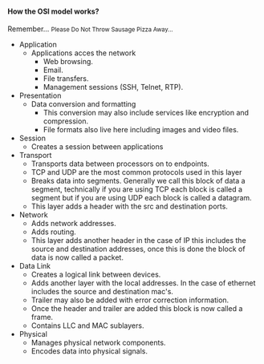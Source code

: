 #### How the OSI model works?

Remember... <small>Please Do Not Throw Sausage Pizza Away...</small>

* Application
  * Applications acces the network
    * Web browsing.
    * Email.
    * File transfers.
    * Management sessions (SSH, Telnet, RTP).
* Presentation
  * Data conversion and formatting
    * This conversion may also include services like encryption and compression.
    * File formats also live here including images and video files.
* Session
  * Creates a session between applications
* Transport
  * Transports data between processors on to endpoints.
  * TCP and UDP are the most common protocols used in this layer
  * Breaks data into segments. Generally we call this block of data a segment, technically if you are using TCP each block is called a segment but if you are using UDP each block is called a datagram.
  * This layer adds a header with the src and destination ports.
* Network
  * Adds network addresses.
  * Adds routing.
  * This layer adds another header in the case of IP this includes the source and destination addresses, once this is done the block of data is now called a packet.
* Data Link
  * Creates a logical link between devices.
  * Adds another layer with the local addresses. In the case of ethernet includes the source and destination mac's.
  * Trailer may also be added with error correction information.
  * Once the header and trailer are added this block is now called a frame.
  * Contains LLC and MAC sublayers.
* Physical
  * Manages physical network components.
  * Encodes data into physical signals.
